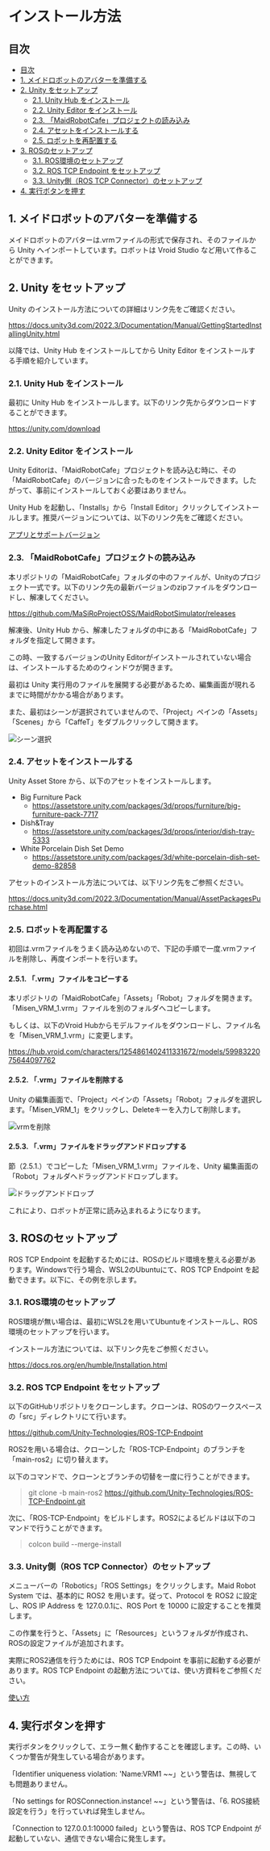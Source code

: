 # インストール方法

## 目次

<!-- @import "[TOC]" {cmd="toc" depthFrom=2 depthTo=3 orderedList=false} -->
<!-- code_chunk_output -->

- [目次](#目次)
- [1. メイドロボットのアバターを準備する](#1-メイドロボットのアバターを準備する)
- [2. Unity をセットアップ](#2-unity-をセットアップ)
  - [2.1. Unity Hub をインストール](#21-unity-hub-をインストール)
  - [2.2. Unity Editor をインストール](#22-unity-editor-をインストール)
  - [2.3. 「MaidRobotCafe」プロジェクトの読み込み](#23-maidrobotcafeプロジェクトの読み込み)
  - [2.4. アセットをインストールする](#24-アセットをインストールする)
  - [2.5. ロボットを再配置する](#25-ロボットを再配置する)
- [3. ROSのセットアップ](#3-rosのセットアップ)
  - [3.1. ROS環境のセットアップ](#31-ros環境のセットアップ)
  - [3.2. ROS TCP Endpoint をセットアップ](#32-ros-tcp-endpoint-をセットアップ)
  - [3.3. Unity側（ROS TCP Connector）のセットアップ](#33-unity側ros-tcp-connectorのセットアップ)
- [4. 実行ボタンを押す](#4-実行ボタンを押す)

<!-- /code_chunk_output -->

## 1. メイドロボットのアバターを準備する

メイドロボットのアバターは.vrmファイルの形式で保存され、そのファイルから Unity へインポートしています。ロボットは Vroid Studio など用いて作ることができます。

## 2. Unity をセットアップ

Unity のインストール方法についての詳細はリンク先をご確認ください。

<https://docs.unity3d.com/2022.3/Documentation/Manual/GettingStartedInstallingUnity.html>

以降では、Unity Hub をインストールしてから Unity Editor をインストールする手順を紹介しています。

### 2.1. Unity Hub をインストール

最初に Unity Hub をインストールします。以下のリンク先からダウンロードすることができます。

<https://unity.com/download>

### 2.2. Unity Editor をインストール

Unity Editorは、「MaidRobotCafe」プロジェクトを読み込む時に、その「MaidRobotCafe」のバージョンに合ったものをインストールできます。したがって、事前にインストールしておく必要はありません。

Unity Hub を起動し、「Installs」から「Install Editor」クリックしてインストールします。推奨バージョンについては、以下のリンク先をご確認ください。

[アプリとサポートバージョン](../version/support_version.md)

### 2.3. 「MaidRobotCafe」プロジェクトの読み込み

本リポジトリの「MaidRobotCafe」フォルダの中のファイルが、Unityのプロジェクト一式です。以下のリンク先の最新バージョンのzipファイルをダウンロードし、解凍してください。

<https://github.com/MaSiRoProjectOSS/MaidRobotSimulator/releases>

解凍後、Unity Hub から、解凍したフォルダの中にある「MaidRobotCafe」フォルダを指定して開きます。

この時、一致するバージョンのUnity Editorがインストールされていない場合は、インストールするためのウィンドウが開きます。

最初は Unity 実行用のファイルを展開する必要があるため、編集画面が現れるまでに時間がかかる場合があります。

また、最初はシーンが選択されていませんので、「Project」ペインの「Assets」「Scenes」から「CaffeT」をダブルクリックして開きます。

![シーン選択](./select_scenes.png)

### 2.4. アセットをインストールする

Unity Asset Store から、以下のアセットをインストールします。

- Big Furniture Pack
  - <https://assetstore.unity.com/packages/3d/props/furniture/big-furniture-pack-7717>
- Dish&Tray
  - <https://assetstore.unity.com/packages/3d/props/interior/dish-tray-5333>
- White Porcelain Dish Set Demo
  - <https://assetstore.unity.com/packages/3d/white-porcelain-dish-set-demo-82858>

アセットのインストール方法については、以下リンク先をご参照ください。

<https://docs.unity3d.com/2022.3/Documentation/Manual/AssetPackagesPurchase.html>

### 2.5. ロボットを再配置する

初回は.vrmファイルをうまく読み込めないので、下記の手順で一度.vrmファイルを削除し、再度インポートを行います。

#### 2.5.1. 「.vrm」ファイルをコピーする

本リポジトリの「MaidRobotCafe」「Assets」「Robot」フォルダを開きます。「Misen_VRM_1.vrm」ファイルを別のフォルダへコピーします。

もしくは、以下のVroid Hubからモデルファイルをダウンロードし、ファイル名を「Misen_VRM_1.vrm」に変更します。

<https://hub.vroid.com/characters/1254861402411331672/models/5998322075644097762>

#### 2.5.2. 「.vrm」ファイルを削除する

Unity の編集画面で、「Project」ペインの「Assets」「Robot」フォルダを選択します。「Misen_VRM_1」をクリックし、Deleteキーを入力して削除します。

![vrmを削除](./delete_vrm.png)

#### 2.5.3. 「.vrm」ファイルをドラッグアンドドロップする

節（2.5.1.）でコピーした「Misen_VRM_1.vrm」ファイルを、Unity 編集画面の「Robot」フォルダへドラッグアンドドロップします。

![ドラッグアンドドロップ](./drag_and_drop_vrm.png)

これにより、ロボットが正常に読み込まれるようになります。

## 3. ROSのセットアップ

ROS TCP Endpoint を起動するためには、ROSのビルド環境を整える必要があります。Windowsで行う場合、WSL2のUbuntuにて、ROS TCP Endpoint を起動できます。以下に、その例を示します。

### 3.1. ROS環境のセットアップ

ROS環境が無い場合は、最初にWSL2を用いてUbuntuをインストールし、ROS環境のセットアップを行います。

インストール方法については、以下リンク先をご参照ください。

<https://docs.ros.org/en/humble/Installation.html>

### 3.2. ROS TCP Endpoint をセットアップ

以下のGitHubリポジトリをクローンします。クローンは、ROSのワークスペースの「src」ディレクトリにて行います。

<https://github.com/Unity-Technologies/ROS-TCP-Endpoint>

ROS2を用いる場合は、クローンした「ROS-TCP-Endpoint」のブランチを「main-ros2」に切り替えます。

以下のコマンドで、クローンとブランチの切替を一度に行うことができます。

> git clone -b main-ros2 <https://github.com/Unity-Technologies/ROS-TCP-Endpoint.git>

次に、「ROS-TCP-Endpoint」をビルドします。ROS2によるビルドは以下のコマンドで行うことができます。

> colcon build --merge-install

### 3.3. Unity側（ROS TCP Connector）のセットアップ

メニューバーの「Robotics」「ROS Settings」をクリックします。Maid Robot System では、基本的に ROS2 を用います。従って、Protocol を ROS2 に設定し、ROS IP Address を 127.0.0.1に、ROS Port を 10000 に設定することを推奨します。

この作業を行うと、「Assets」に「Resources」というフォルダが作成され、ROSの設定ファイルが追加されます。

実際にROS2通信を行うためには、ROS TCP Endpoint を事前に起動する必要があります。ROS TCP Endpoint の起動方法については、使い方資料をご参照ください。

[使い方](../how_to_use/how_to_use_doc.md)

## 4. 実行ボタンを押す

実行ボタンをクリックして、エラー無く動作することを確認します。この時、いくつか警告が発生している場合があります。

「Identifier uniqueness violation: 'Name:VRM1 ~~」という警告は、無視しても問題ありません。

「No settings for ROSConnection.instance! ~~」という警告は、「6. ROS接続設定を行う」を行っていれば発生しません。

「Connection to 127.0.0.1:10000 failed」という警告は、ROS TCP Endpoint が起動していない、通信できない場合に発生します。
